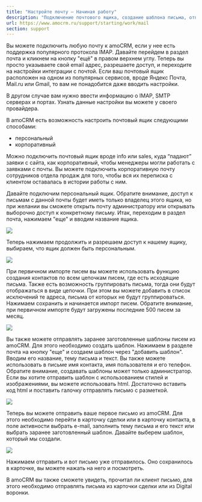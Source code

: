 ```yaml
---
title: "Настройте почту — Начиная работу"
description: "Подключение почтового ящика, создание шаблона письма, отправление писем"
url: https://www.amocrm.ru/support/starting/work/mail
section: support
---
```


Вы можете подключить любую почту к amoCRM, если у нее есть поддержка популярного протокола IMAP. Давайте перейдем в раздел почта и кликнем на кнопку "ещё" в правом верхнем углу. Теперь вы просто указываете свой email адрес, разрешаете доступ, и переходите на настройки интеграции с почтой. Если ваш почтовый ящик расположен на одном из популярных сервисов, вроде Яндекс Почта, Mail.ru или Gmail, то вам не понадобится даже вводить настройки.

В другом случае вам нужно ввести информацию о IMAP, SMTP серверах и портах. Узнать данные настройки вы можете у своего провайдера.

В amoCRM есть возможность настроить почтовый ящик следующими способами:

- персональный
- корпоративный

Можно подключить почтовый ящик вроде info или sales, куда “падают” заявки с сайта, как корпоративный, чтобы менеджеры могли работать с заявками с почты. Вы можете подключить корпоративную почту сотрудников отдела продаж для того, чтобы вся их переписка с клиентом оставалась в истории работы с ним.

Давайте подключим персональный ящик. Обратите внимание, доступ к письмам с данной почты будет иметь только владелец этого ящика, но при желании вы сможете открыть почту администратору или открывать выборочно доступ к конкретному письму. Итак, переходим в раздел почта, нажимаем "еще" и вводим название ящика.

![](/uploads/2019/06/mail.png)

Теперь нажимаем продолжить и разрешаем доступ к нашему ящику, выбираем, что ящик должен быть персональным.

![](/uploads/2019/06/mail1.png)

При первичном импорте писем вы можете использовать функцию создания контактов по всем цепочкам писем, где есть исходящие письма. Также есть возможность группировать письма, тогда они будут отображаться в виде цепочки. При этом вы можете добавить в список исключений те адреса, письма от которых не будут группироваться. Нажимаем сохранить и начинается импорт писем. Обратите внимание, при первичном импорте будут загружены последние 500 писем за месяц.

![](/uploads/2019/06/mail4.png)

Вы также можете отправлять заранее заготовленные шаблоны писем из amoCRM. Для этого необходимо создать шаблон. Нажимаем в разделе почта на кнопку "еще" и создаем шаблон через "добавить шаблон". Вводим его название, тему письма и текст. Вы также можете использовать в письме имя контакта, имя пользователя и его телефон. Обратите внимание, создавать шаблоны может только администратор. Если вы хотите отправить шаблон с использованием стилей и изображениями, вы можете использовать html. Достаточно вставить код html и поставить галочку отправлять письмо с разметкой.

![](/uploads/2019/06/mail2.png)

Теперь вы можете отправить ваше первое письмо из amoCRM. Для этого необходимо перейти в карточку сделки или в карточку контакта, в поле активности выбрать e-mail, заполнить тему письма и его текст или выбрать заранее заготовленный шаблон. Давайте выберем шаблон, который мы создали.

![](/uploads/2019/06/mail3.png)

Нажимаем отправить и вот письмо уже отправилось. Оно сохранилось в карточке, вы можете нажать на него и посмотреть.

В amoCRM вы также сможете увидеть, прочитал ли клиент письмо, для этого необходимо отправлять письма из карточки сделки или из Digital воронки.